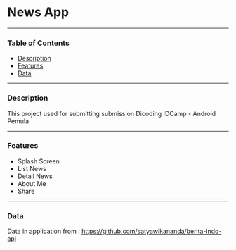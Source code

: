 # News App
***

### Table of Contents
- [Description](#description)
- [Features](#features)
- [Data](#data)
***

### Description
This project used for submitting submission Dicoding IDCamp - Android Pemula
***

### Features
- Splash Screen
- List News
- Detail News
- About Me
- Share
***
   
### Data
Data in application from : https://github.com/satyawikananda/berita-indo-api



